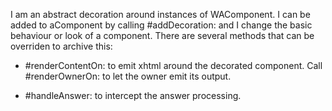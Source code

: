 I am an abstract decoration around instances of WAComponent. I can be added to aComponent by calling #addDecoration: and I change the basic behaviour or look of a component. There are several methods that can be overriden to archive this:

- #renderContentOn: to emit xhtml around the decorated component. Call #renderOwnerOn: to let the owner emit its output.

- #handleAnswer: to intercept the answer processing.